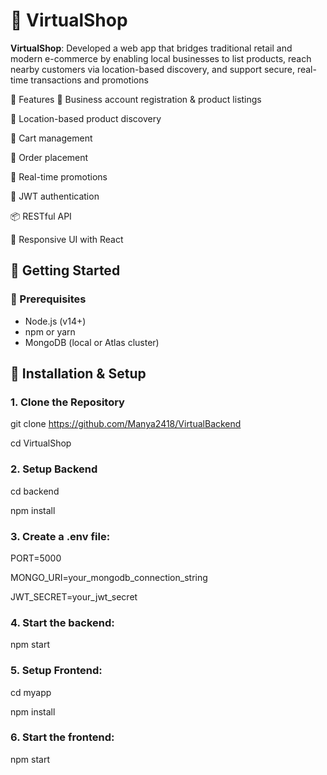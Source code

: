 # 🛒 VirtualShop

**VirtualShop**: Developed a web app that bridges traditional retail and modern e-commerce by enabling local businesses to list products, reach nearby customers via location-based discovery, and support secure, real-time transactions and promotions

🌟 Features
🏪 Business account registration & product listings

📍 Location-based product discovery

🛒 Cart management

🧾 Order placement

💬 Real-time promotions

🔐 JWT authentication

📦 RESTful API

🎨 Responsive UI with React



## 🚀 Getting Started

### 🔧 Prerequisites

- Node.js (v14+)
- npm or yarn
- MongoDB (local or Atlas cluster)

## 🔨 Installation & Setup

### 1. Clone the Repository
git clone https://github.com/Manya2418/VirtualBackend

cd VirtualShop


### 2. Setup Backend
cd backend

npm install


### 3. Create a .env file:
PORT=5000

MONGO_URI=your_mongodb_connection_string

JWT_SECRET=your_jwt_secret


### 4. Start the backend:
npm start


### 5. Setup Frontend:
cd myapp

npm install


### 6. Start the frontend:
npm start
